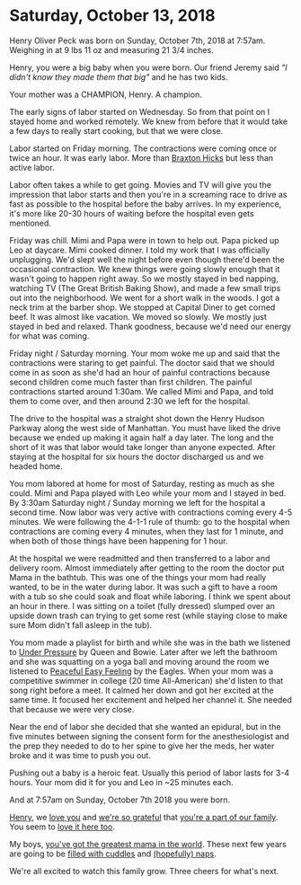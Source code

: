 # Saturday, October 13, 2018

Henry Oliver Peck was born on Sunday, October 7th, 2018 at 7:57am. Weighing in at 9 lbs 11 oz and measuring 21 3/4 inches. 

Henry, you were a big baby when you were born. Our friend Jeremy said _"I didn't know they made them that big"_ and he has two kids.

Your mother was a CHAMPION, Henry. A champion. 

The early signs of labor started on Wednesday. So from that point on I stayed home and worked remotely. We knew from before that it would take a few days to really start cooking, but that we were close. 

Labor started on Friday morning. The contractions were coming once or twice an hour. It was early labor. More than [Braxton Hicks](https://en.wikipedia.org/wiki/Braxton_Hicks_contractions) but less than active labor. 

Labor often takes a while to get going. Movies and TV will give you the impression that labor starts and then you're in a screaming race to drive as fast as possible to the hospital before the baby arrives. In my experience, it's more like 20-30 hours of waiting before the hospital even gets mentioned. 

Friday was chill. Mimi and Papa were in town to help out. Papa picked up Leo at daycare. Mimi cooked dinner. I told my work that I was officially unplugging. We'd slept well the night before even though there'd been the occasional contraction. We knew things were going slowly enough that it wasn't going to happen right away. So we mostly stayed in bed napping, watching TV (The Great British Baking Show), and made a few small trips out into the neighborhood. We went for a short walk in the woods. I got a neck trim at the barber shop. We stopped at Capital Diner to get corned beef. It was almost like vacation. We moved so slowly. We mostly just stayed in bed and relaxed. Thank goodness, because we'd need our energy for what was coming. 

Friday night / Saturday morning. Your mom woke me up and said that the contractions were staring to get painful. The doctor said that we should come in as soon as she'd had an hour of painful contractions because second children come much faster than first children. The painful contractions started around 1:30am. We called Mimi and Papa, and told them to come over, and then around 2:30 we left for the hospital.

The drive to the hospital was a straight shot down the Henry Hudson Parkway along the west side of Manhattan. You must have liked the drive because we ended up making it again half a day later. The long and the short of it was that labor would take longer than anyone expected. After staying at the hospital for six hours the doctor discharged us and we headed home. 

You mom labored at home for most of Saturday, resting as much as she could. Mimi and Papa played with Leo while your mom and I stayed in bed. By 3:30am Saturday night / Sunday morning we left for the hospital a second time. Now labor was very active with contractions coming every 4-5 minutes. We were following the 4-1-1 rule of thumb: go to the hospital when contractions are coming every 4 minutes, when they last for 1 minute, and when both of those things have been happening for 1 hour. 

At the hospital we were readmitted and then transferred to a labor and delivery room. Almost immediately after getting to the room the doctor put Mama in the bathtub. This was one of the things your mom had really wanted, to be in the water during labor. It was such a gift to have a room with a tub so she could soak and float while laboring. I think we spent about an hour in there. I was sitting on a toilet (fully dressed) slumped over an upside down trash can trying to get some rest (while staying close to make sure Mom didn't fall asleep in the tub). 

You mom made a playlist for birth and while she was in the bath we listened to [Under Pressure](https://en.wikipedia.org/wiki/Under_Pressure) by Queen and Bowie. Later after we left the bathroom and she was squatting on a yoga ball and moving around the room we listened to [Peaceful Easy Feeling](https://en.wikipedia.org/wiki/Peaceful_Easy_Feeling) by the Eagles. When your mom was a competitive swimmer in college (20 time All-American) she'd listen to that song right before a meet. It calmed her down and got her excited at the same time. It focused her excitement and helped her channel it. She needed that because we were very close. 

Near the end of labor she decided that she wanted an epidural, but in the five minutes between signing the consent form for the anesthesiologist and the prep they needed to do to her spine to give her the meds, her water broke and it was time to push you out.

Pushing out a baby is a heroic feat. Usually this period of labor lasts for 3-4 hours. Your mom did it for you and Leo in ~25 minutes each. 

And at 7:57am on Sunday, October 7th 2018 you were born. 

[Henry](https://www.instagram.com/p/Bou3DHEFYBGcKAfUJdBdg2gh4PmvJI6nm6H0uk0/?taken-by=lovethepecks), we [love you](https://www.instagram.com/p/BosUK4xFCnejNSG6rUi2spUDeHQhrtyym-LYtw0/?taken-by=lovethepecks) and [we're so grateful](https://www.instagram.com/p/Bo2GwaFlK-IO5A9-A-BIS570SnYhTihdZ5IFcg0/?taken-by=lovethepecks) that [you're a part of our family](https://www.instagram.com/p/BpIWU74FvrI54DgudtRd_g_5p-DdOH8ScKda740/?taken-by=lovethepecks).  You seem to [love it here too](https://www.instagram.com/p/BoykrcvljjdmNb31yBytKi39bEhwMUFmcBeJi00/?taken-by=lovethepecks). 

My boys, [you've got the greatest mama in the world](https://www.instagram.com/p/BpAgqTGFtBP3Vu3f8ytT4z5L9AiYkOfjgsaYto0/?taken-by=lovethepecks). These next few years are going to be [filled with cuddles](https://www.instagram.com/p/Boz5onIFKSOZp3t-kqn7jamtwezSs3AoAdEHDk0/?taken-by=lovethepecks) and [(hopefully) naps](https://www.instagram.com/p/Bo9FE0Bl5oEe0cUqQJIvIzUg0i5ymARLGxBVwE0/?taken-by=lovethepecks). 

We're all excited to watch this family grow. Three cheers for what's next.  